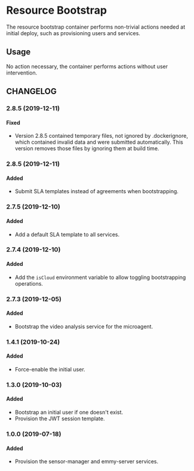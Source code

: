 # Resource Bootstrap

The resource bootstrap container performs non-trivial actions needed at initial deploy, such as provisioning
users and services.


## Usage

No action necessary, the container performs actions without user intervention. 


## CHANGELOG

### 2.8.5 (2019-12-11)

#### Fixed

 - Version 2.8.5 contained temporary files, not ignored by .dockerignore, which contained invalid data and were
   submitted automatically. This version removes those files by ignoring them at build time.

### 2.8.5 (2019-12-11)

#### Added

 - Submit SLA templates instead of agreements when bootstrapping.

### 2.7.5 (2019-12-10)

#### Added

 - Add a default SLA template to all services.

### 2.7.4 (2019-12-10)

#### Added

 - Add the `isCloud` environment variable to allow toggling bootstrapping operations.

### 2.7.3 (2019-12-05)

#### Added

 - Bootstrap the video analysis service for the microagent.

### 1.4.1 (2019-10-24)

#### Added

 - Force-enable the initial user.


### 1.3.0 (2019-10-03)

#### Added

 - Bootstrap an initial user if one doesn't exist.
 - Provision the JWT session template.


### 1.0.0 (2019-07-18)

#### Added

 - Provision the sensor-manager and emmy-server services.
